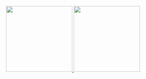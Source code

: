 <div syle="display:flex; justify-content: row;"align="center">
  <a href="https://github.com/Guilherme-Tarifa-Vieira">
  <img height="180em" src="https://github-readme-stats.vercel.app/api?username=Guilherme-Tarifa-Vieira&show_icons=true&theme=dracula&include_all_commits=true&count_private=true"/>
  <img height="180em" src="https://github-readme-stats.vercel.app/api/top-langs/?username=Guilherme-Tarifa-Vieira&layout=compact&langs_count=7&theme=dracula"/>
</div
